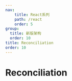 ```yaml
---
nav:
    title: React系列
    path: /react
    order: 5
group:
  title: 新版架构
  order: 10
title: Reconciliation
order: 10
---
```


# Reconciliation
